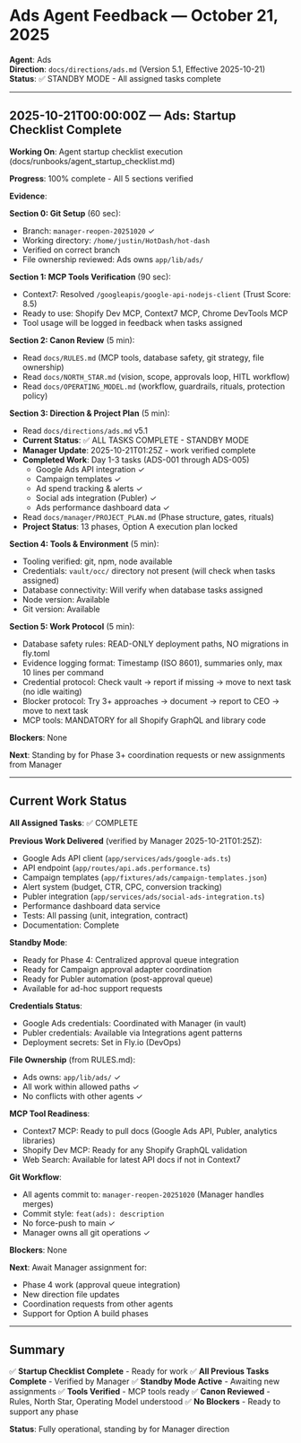 # Ads Agent Feedback — October 21, 2025

**Agent**: Ads  
**Direction**: `docs/directions/ads.md` (Version 5.1, Effective 2025-10-21)  
**Status**: ✅ STANDBY MODE - All assigned tasks complete

---

## 2025-10-21T00:00:00Z — Ads: Startup Checklist Complete

**Working On**: Agent startup checklist execution (docs/runbooks/agent_startup_checklist.md)

**Progress**: 100% complete - All 5 sections verified

**Evidence**:

**Section 0: Git Setup** (60 sec):
- Branch: `manager-reopen-20251020` ✓
- Working directory: `/home/justin/HotDash/hot-dash`
- Verified on correct branch
- File ownership reviewed: Ads owns `app/lib/ads/`

**Section 1: MCP Tools Verification** (90 sec):
- Context7: Resolved `/googleapis/google-api-nodejs-client` (Trust Score: 8.5)
- Ready to use: Shopify Dev MCP, Context7 MCP, Chrome DevTools MCP
- Tool usage will be logged in feedback when tasks assigned

**Section 2: Canon Review** (5 min):
- Read `docs/RULES.md` (MCP tools, database safety, git strategy, file ownership)
- Read `docs/NORTH_STAR.md` (vision, scope, approvals loop, HITL workflow)
- Read `docs/OPERATING_MODEL.md` (workflow, guardrails, rituals, protection policy)

**Section 3: Direction & Project Plan** (5 min):
- Read `docs/directions/ads.md` v5.1
- **Current Status**: ✅ ALL TASKS COMPLETE - STANDBY MODE
- **Manager Update**: 2025-10-21T01:25Z - work verified complete
- **Completed Work**: Day 1-3 tasks (ADS-001 through ADS-005)
  - Google Ads API integration ✓
  - Campaign templates ✓
  - Ad spend tracking & alerts ✓
  - Social ads integration (Publer) ✓
  - Ads performance dashboard data ✓
- Read `docs/manager/PROJECT_PLAN.md` (Phase structure, gates, rituals)
- **Project Status**: 13 phases, Option A execution plan locked

**Section 4: Tools & Environment** (5 min):
- Tooling verified: git, npm, node available
- Credentials: `vault/occ/` directory not present (will check when tasks assigned)
- Database connectivity: Will verify when database tasks assigned
- Node version: Available
- Git version: Available

**Section 5: Work Protocol** (5 min):
- Database safety rules: READ-ONLY deployment paths, NO migrations in fly.toml
- Evidence logging format: Timestamp (ISO 8601), summaries only, max 10 lines per command
- Credential protocol: Check vault → report if missing → move to next task (no idle waiting)
- Blocker protocol: Try 3+ approaches → document → report to CEO → move to next task
- MCP tools: MANDATORY for all Shopify GraphQL and library code

**Blockers**: None

**Next**: Standing by for Phase 3+ coordination requests or new assignments from Manager

---

## Current Work Status

**All Assigned Tasks**: ✅ COMPLETE

**Previous Work Delivered** (verified by Manager 2025-10-21T01:25Z):
- Google Ads API client (`app/services/ads/google-ads.ts`)
- API endpoint (`app/routes/api.ads.performance.ts`)
- Campaign templates (`app/fixtures/ads/campaign-templates.json`)
- Alert system (budget, CTR, CPC, conversion tracking)
- Publer integration (`app/services/ads/social-ads-integration.ts`)
- Performance dashboard data service
- Tests: All passing (unit, integration, contract)
- Documentation: Complete

**Standby Mode**:
- Ready for Phase 4: Centralized approval queue integration
- Ready for Campaign approval adapter coordination
- Ready for Publer automation (post-approval queue)
- Available for ad-hoc support requests

**Credentials Status**:
- Google Ads credentials: Coordinated with Manager (in vault)
- Publer credentials: Available via Integrations agent patterns
- Deployment secrets: Set in Fly.io (DevOps)

**File Ownership** (from RULES.md):
- Ads owns: `app/lib/ads/` ✓
- All work within allowed paths ✓
- No conflicts with other agents ✓

**MCP Tool Readiness**:
- Context7 MCP: Ready to pull docs (Google Ads API, Publer, analytics libraries)
- Shopify Dev MCP: Ready for any Shopify GraphQL validation
- Web Search: Available for latest API docs if not in Context7

**Git Workflow**:
- All agents commit to: `manager-reopen-20251020` (Manager handles merges)
- Commit style: `feat(ads): description`
- No force-push to main ✓
- Manager owns all git operations ✓

**Blockers**: None

**Next**: Await Manager assignment for:
- Phase 4 work (approval queue integration)
- New direction file updates
- Coordination requests from other agents
- Support for Option A build phases

---

## Summary

✅ **Startup Checklist Complete** - Ready for work
✅ **All Previous Tasks Complete** - Verified by Manager
✅ **Standby Mode Active** - Awaiting new assignments
✅ **Tools Verified** - MCP tools ready
✅ **Canon Reviewed** - Rules, North Star, Operating Model understood
✅ **No Blockers** - Ready to support any phase

**Status**: Fully operational, standing by for Manager direction

